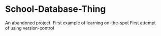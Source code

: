 # School-Database-Thing

An abandoned project.
First example of learning on-the-spot 
First attempt of using version-control
